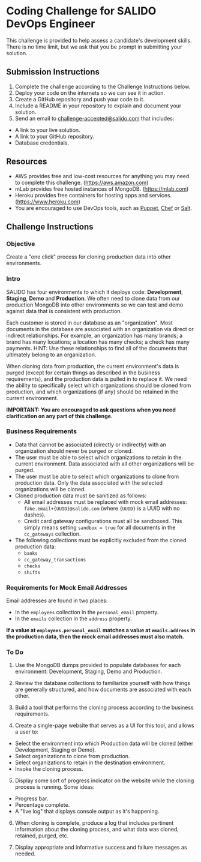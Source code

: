 # Coding Challenge for SALIDO DevOps Engineer

This challenge is provided to help assess a candidate's development skills. There is no time limit, but we ask that you be prompt in submitting your solution.

## Submission Instructions

1. Complete the challenge according to the Challenge Instructions below.
1. Deploy your code on the internets so we can see it in action.
1. Create a GitHub repository and push your code to it.
1. Include a README in your repository to explain and document your solution.
1. Send an email to challenge-accepted@salido.com that includes:
  * A link to your live solution.
  * A link to your GitHub repository.
  * Database credentials.

## Resources

* AWS provides free and low-cost resources for anything you may need to complete this challenge. (https://aws.amazon.com)
* mLab provides free hosted instances of MongoDB. (https://mlab.com)
* Heroku provides free containers for hosting apps and services. (https://www.heroku.com)
* You are encouraged to use DevOps tools, such as [Puppet](https://puppet.com), [Chef](https://www.chef.io) or [Salt](https://saltstack.com).

## Challenge Instructions

### Objective
Create a "one click" process for cloning production data into other environments.

### Intro
SALIDO has four environments to which it deploys code: **Development**, **Staging**, **Demo** and **Production**.
We often need to clone data from our production MongoDB into other environments so we can test and demo against data that is consistent with production.

Each customer is stored in our database as an "organization".
Most documents in the database are associated with an organization via direct or indirect relationships.
For example, an organization has many brands; a brand has many locations; a location has many checks; a check has many payments.
HINT: Use these relationships to find all of the documents that ultimately belong to an organization.

When cloning data from production, the current environment's data is purged (except for certain things as described in the business requirements), and the production data is pulled in to replace it.
We need the ability to specifically select which organizations should be cloned from production, and which organizations (if any) should be retained in the current environment.

**IMPORTANT: You are encouraged to ask questions when you need clarification on any part of this challenge.**

### Business Requirements
* Data that cannot be associated (directly or indirectly) with an organization should never be purged or cloned.
* The user must be able to select which organizations to retain in the current environment. Data associated with all other organizations will be purged.
* The user must be able to select which organizations to clone from production data. Only the data associated with the selected organizations will be cloned.
* Cloned production data must be sanitized as follows:
  * All email addresses must be replaced with mock email addresses: `fake.email+{UUID}@salido.com` (where `{UUID}` is a UUID with no dashes).
  * Credit card gateway configurations must all be sandboxed. This simply means setting `sandbox = true` for all documents in the `cc_gateways` collection.
* The following collections must be explicitly excluded from the cloned production data:
  * `banks`
  * `cc_gateway_transactions`
  * `checks`
  * `shifts`

### Requirements for Mock Email Addresses
Email addresses are found in two places:

* In the `employees` collection in the `personal_email` property.
* In the `emails` collection in the `address` property.

**If a value at `employees.personal_email` matches a value at `emails.address` in the production data, then the mock email addresses must also match.**

### To Do
1. Use the MongoDB dumps provided to populate databases for each environment: Development, Staging, Demo and Production.

2. Review the database collections to familiarize yourself with how things are generally structured, and how documents are associated with each other.

3. Build a tool that performs the cloning process according to the business requirements.

4. Create a single-page website that serves as a UI for this tool, and allows a user to:
  * Select the environment into which Production data will be cloned (either Development, Staging or Demo).
  * Select organizations to clone from production.
  * Select organizations to retain in the destination environment.
  * Invoke the cloning process.

5. Display some sort of progress indicator on the website while the cloning process is running. Some ideas:
  * Progress bar.
  * Percentage complete.
  * A "live log" that displays console output as it's happening.

6. When cloning is complete, produce a log that includes pertinent information about the cloning process, and what data was cloned, retained, purged, etc.

7. Display appropriate and informative success and failure messages as needed.
